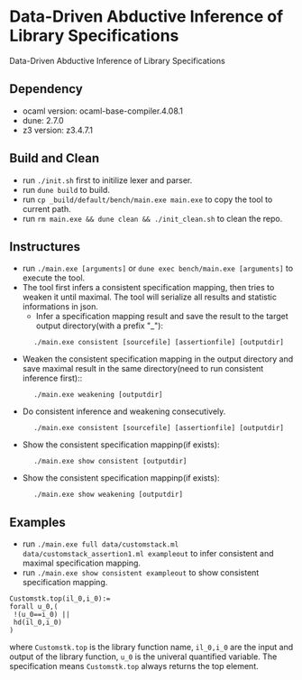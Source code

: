 # Data-Driven Abductive Inference of Library Specifications
Data-Driven Abductive Inference of Library Specifications

## Dependency

- ocaml version: ocaml-base-compiler.4.08.1
- dune: 2.7.0
- z3 version: z3.4.7.1

## Build and Clean

+ run `./init.sh` first to initilize lexer and parser.
+ run `dune build` to build.
+ run `cp _build/default/bench/main.exe main.exe` to copy the tool to current path.
+ run `rm main.exe && dune clean && ./init_clean.sh` to clean the repo.

## Instructures

- run `./main.exe [arguments]` or `dune exec bench/main.exe [arguments]` to execute the tool.
- The tool first infers a consistent specification mapping, then tries to weaken it until maximal. The tool will serialize all results and statistic informations in json. 
  + Infer a specification mapping result and save the result to the target output directory(with a prefix "_"):

```
      ./main.exe consistent [sourcefile] [assertionfile] [outputdir]
```

  + Weaken the consistent specification mapping in the output directory and save maximal result in the same directory(need to run consistent inference first)::

```
      ./main.exe weakening [outputdir]
```

  + Do consistent inference and weakening consecutively.
  
```
      ./main.exe consistent [sourcefile] [assertionfile] [outputdir]
```
  
  + Show the consistent specification mappinp(if exists):

```
      ./main.exe show consistent [outputdir]
```

  + Show the consistent specification mappinp(if exists):
  
```
      ./main.exe show weakening [outputdir]
```

## Examples

- run `./main.exe full data/customstack.ml data/customstack_assertion1.ml exampleout` to infer consistent and maximal specification mapping.
- run `./main.exe show consistent exampleout` to show consistent specification mapping.

```
Customstk.top(il_0,i_0):=
forall u_0,(
 !(u_0==i_0) ||
 hd(il_0,i_0)
)
```

where `Customstk.top` is the library function name, `il_0,i_0` are the input and output of the library function, `u_0` is the univeral quantified variable. The specification means `Customstk.top` always returns the top element.

